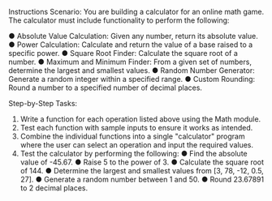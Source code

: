 Instructions
Scenario: You are building a calculator for an online math game. The
calculator must include functionality to perform the following:

● Absolute Value Calculation: Given any number, return its absolute
value.
● Power Calculation: Calculate and return the value of a base raised to
a specific power.
● Square Root Finder: Calculate the square root of a number.
● Maximum and Minimum Finder: From a given set of numbers,
determine the largest and smallest values.
● Random Number Generator: Generate a random integer within a
specified range.
● Custom Rounding: Round a number to a specified number of decimal
places.

Step-by-Step Tasks:
1. Write a function for each operation listed above using the Math
module.
2. Test each function with sample inputs to ensure it works as intended.
3. Combine the individual functions into a single "calculator" program
where the user can select an operation and input the required values.
4. Test the calculator by performing the following:
● Find the absolute value of -45.67.
● Raise 5 to the power of 3.
● Calculate the square root of 144.
● Determine the largest and smallest values from [3, 78, -12,
0.5, 27].
● Generate a random number between 1 and 50.
● Round 23.67891 to 2 decimal places.
